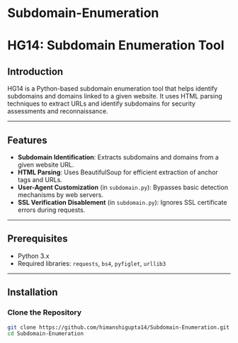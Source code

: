 # Subdomain-Enumeration
# HG14: Subdomain Enumeration Tool

## Introduction 
HG14 is a Python-based subdomain enumeration tool that helps identify subdomains and domains linked to a given website. It uses HTML parsing techniques to extract URLs and identify subdomains for security assessments and reconnaissance.

---

## Features

- **Subdomain Identification**: Extracts subdomains and domains from a given website URL.
- **HTML Parsing**: Uses BeautifulSoup for efficient extraction of anchor tags and URLs.
- **User-Agent Customization** (in `subdomain.py`): Bypasses basic detection mechanisms by web servers.
- **SSL Verification Disablement** (in `subdomain.py`): Ignores SSL certificate errors during requests.

---

## Prerequisites

- Python 3.x
- Required libraries: `requests`, `bs4`, `pyfiglet`, `urllib3`

---

## Installation

### Clone the Repository

```bash
git clone https://github.com/himanshigupta14/Subdomain-Enumeration.git
cd Subdomain-Enumeration
